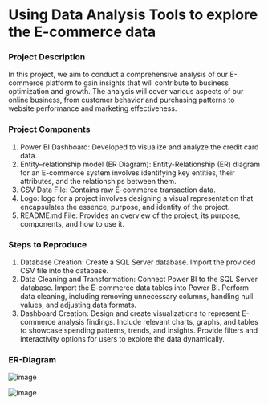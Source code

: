 
# Using Data Analysis Tools to explore the E-commerce data


### Project Description

In this project, we aim to conduct a comprehensive analysis of our E-commerce platform to gain insights that will contribute to business optimization and growth. The analysis will cover various aspects of our online business, from customer behavior and purchasing patterns to website performance and marketing effectiveness.



### Project Components

1. Power BI Dashboard: Developed to visualize and analyze the credit card data.
2. Entity–relationship model (ER Diagram): Entity-Relationship (ER) diagram for an E-commerce system involves identifying key entities, their attributes, and the relationships between them.
3. CSV Data File: Contains raw E-commerce transaction data.
4. Logo: logo for a project involves designing a visual representation that encapsulates the essence, purpose, and identity of the project. 
5. README.md File: Provides an overview of the project, its purpose, components, and how to use it.



### Steps to Reproduce

1. Database Creation:
    Create a SQL Server database.
    Import the provided CSV file into the database.
2. Data Cleaning and Transformation:
    Connect Power BI to the SQL Server database.
    Import the E-commerce data tables into Power BI.
    Perform data cleaning, including removing unnecessary columns, handling null values, and adjusting data formats.
3. Dashboard Creation:
    Design and create visualizations to represent E-commerce analysis findings.
    Include relevant charts, graphs, and tables to showcase spending patterns, trends, and insights.
    Provide filters and interactivity options for users to explore the data dynamically.


### ER-Diagram

   ![image](https://github.com/rraghavs/E-Commerce-analysis/assets/156885378/bd2833ce-3bf8-4fe8-bc5e-e827db33cc63)

   
   ![image](https://github.com/rraghavs/E-Commerce-analysis/assets/156885378/ce746394-4418-43bb-b997-ec3a664691c9)



